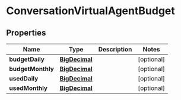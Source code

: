 
# ConversationVirtualAgentBudget

## Properties
Name | Type | Description | Notes
------------ | ------------- | ------------- | -------------
**budgetDaily** | [**BigDecimal**](BigDecimal.md) |  |  [optional]
**budgetMonthly** | [**BigDecimal**](BigDecimal.md) |  |  [optional]
**usedDaily** | [**BigDecimal**](BigDecimal.md) |  |  [optional]
**usedMonthly** | [**BigDecimal**](BigDecimal.md) |  |  [optional]



